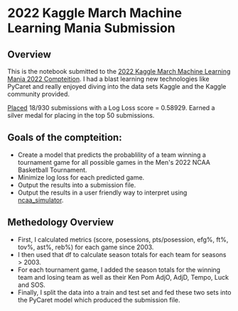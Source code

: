 # 2022 Kaggle March Machine Learning Mania Submission

## Overview
This is the notebook submitted to the [2022 Kaggle March Machine Learning Mania 2022 Compteition](https://www.kaggle.com/competitions/mens-march-mania-2022/overview). I had a blast learning new technologies like PyCaret and really enjoyed diving into the data sets Kaggle and the Kaggle community provided.

[Placed](https://www.kaggle.com/competitions/mens-march-mania-2022/leaderboard) 18/930 submissions with a Log Loss score = 0.58929. Earned a silver medal for placing in the top 50 submissions.

## Goals of the compteition:
* Create a model that predicts the probablility of a team winning a tournament game for all possible games in the Men's 2022 NCAA Basketball Tournament.
* Minimize log loss for each predicted game.
* Output the results into a submission file.
* Output the results in a user friendly way to interpret using [ncaa_simulator](https://www.kaggle.com/code/thomaskotopoulos/ncaa-simulator).

## Methedology Overview
* First, I calculated metrics (score, posessions, pts/posession, efg%, ft%, tov%, ast%, reb%) for each game since 2003.
* I then used that df to calculate season totals for each team for seasons > 2003.
* For each tournament game, I added the season totals for the winning team and losing team as well as their Ken Pom AdjO, AdjD, Tempo, Luck and SOS.
* Finally, I split the data into a train and test set and fed these two sets into the PyCaret model which produced the submission file. 

